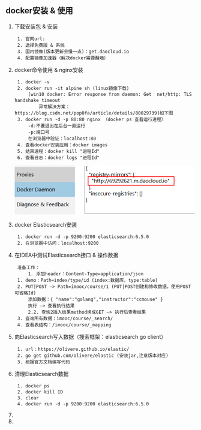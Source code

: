 ## docker安装 & 使用
1. 下载安装包 & 安装

        1. 官网url:
        2. 选择免费版 & 系统
        3. 国内镜像(版本更新会慢一点)：get.daocloud.io
        4. 配置镜像加速器（解决docker需要翻墙）
2. docker命令使用 & nginx安装 
        
        1. docker -v
        2. docker run -it alpine sh (linux镜像下载)
            [win10 docker: Error response from daemon: Get  net/http: TLS handshake timeout
                异常解决方案：https://blog.csdn.net/pop0fa/article/details/80029739]如下图
        3. docker run -d -p 80:80 nginx （docker ps 查看运行进程）
            -d:不要退出在后台一直运行
            -p:端口号
            在浏览器中验证：localhost:80
        4. 查看docker安装应用：docker images
        5. 结束进程：docker kill "进程Id"
        6. 查看日志：docker logs "进程Id"
    ![Image text](./img/setting.png)
3. docker Elasticsearch安装

        1. docker run -d -p 9200:9200 elasticsearch:6.5.0
        2. 在浏览器中访问：localhost:9200
4. 在IDEA中测试Elasticsearch接口 & 操作数据

        准备工作：
            1. 添加header：Content-Type=application/json
        1. demo：Path=index/type/id (index:数据库，type:table)
        2. PUT|POST —> Path=imooc/course/1 (PUT|POST创建和修改数据，使用POST可省略Id)
            添加数据：{ "name":"golang","instructor":"ccmouse" }
            执行 -> 查看执行结果
            2.2. 查询2插入结果method换成GET —> 执行后查看结果
        3. 查询所有数据：imooc/course/_search/
        4. 查看表结构：/imooc/course/_mapping
5. 向Elasticsearch写入数据（搜索框架：elasticsearch go client）

        1. url：https://olivere.github.io/elastic/
        2. go get github.com/olivere/elastic (安装jar,注意版本对应)
        3. 根据官方文档编写代码
6. 清理Elasticsearch数据
    
        1. docker ps
        2. docker kill ID
        3. clear
        4. docker run -d -p 9200:9200 elasticsearch:6.5.0
7. 
8. 